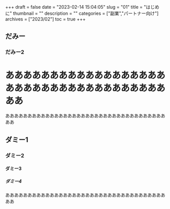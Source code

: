 +++
draft = false
date = "2023-02-14 15:04:05"
slug = "01"
title = "はじめに"
thumbnail = ""
description = ""
categories = ["副業","パートナー向け"]
archives = ["2023/02"]
toc = true
+++

## だみー
### だみー2

# ああああああああああああああああああああああああああああああああああああああ

ああああああああああああああああああああああああああああああああああああああ


## ダミー1
### ダミー2
#### ダミー3
##### ダミー4

ああああああああああああああああああああああああああああああああああああああ

